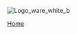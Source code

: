 ![Logo_ware_white_b](https://github.com/one-ware/.github/assets/25281882/cf9eadce-802e-4228-ac67-ff6fbd4446f0)

[Home](https://one-ware.com)
